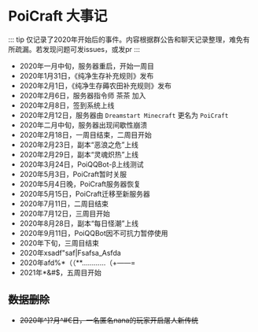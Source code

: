 # PoiCraft 大事记

::: tip
仅记录了2020年开始后的事件。内容根据群公告和聊天记录整理，难免有所疏漏。若发现问题可发issues，或发pr
:::

* 2020年一月中旬，服务器重启，开始一周目
* 2020年1月31日，《纯净生存补充规则》发布
* 2020年2月1日，《纯净生存薅农田补充规则》发布
* 2020年2月6日，服务器指令师 茶茶 加入
* 2020年2月8日，签到系统上线
* 2020年2月12日，服务器由 `Dreamstart Minecraft` 更名为 `PoiCraft`
* 2020年二月中旬，服务器出现间歇性崩溃
* 2020年2月18日，一周目结束，二周目开始
* 2020年2月23日，副本“恶浪之危”上线
* 2020年2月29日，副本“灵魂炽热”上线
* 2020年3月24日，PoiQQBot-β上线测试
* 2020年5月3日，PoiCraft暂时关服
* 2020年5月4日晚，PoiCraft服务器恢复
* 2020年5月15日，PoiCraft迁移至新服务器
* 2020年7月11日，二周目结束
* 2020年7月12日，三周目开始
* 2020年8月28日，副本“每日怪潮”上线
* 2020年9月11日，PoiQQBot因不可抗力暂停使用
* 2020年下旬，三周目结束
* 2020年xsadf"saf|Fsafsa_Asfda
* 2020年afd%*（（**…………（+——=
* 2021年*&#$，五周目开始

## ~~数据删除~~
* ~~2020年^]?月^#€日，一名匿名nana的玩家开启屠人新传统~~
